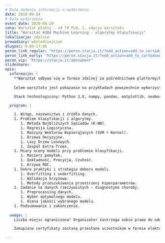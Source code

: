 ```yaml
---
# Data dodania informacji o wydarzeniu
date: 2018-09-24
# Data wydarzenia
event_date: 2020-06-20
cena: Warsztat płatny - od 79 PLN, 1. edycja warsztatu
title: "Warsztat #384 Machine Learning - algorytmy klasyfikacji"
lokalizacja: zdalnie
prowadzacy: wkolodziejczyk
dlugosc: 9:00-17:00
peron_link_regular: "https://peron.stacja.it/?edd_action=add_to_cart&download_id=206&edd_options[price_id]=1"
peron_link_early: "https://peron.stacja.it/?edd_action=add_to_cart&download_id=206&edd_options[price_id]=2"
peron_vip: "https://stacja.it/abonament"
slideshare:
opis:
  informacje: |
    **Warsztat odbywa się w formie zdalnej za pośrednictwem platformy/komunikatora online, z wykorzystaniem dźwięku, obrazu z kamery, udostępniania ekranu komputera prowadzącego i uczestników.** 
    
    Celem warsztatu jest pokazanie na przykładach powszechnie wykorzystywanych rozwiązań w branży Machine Learning. Każdy z omawianych algorytmów zostanie zaprezentowany od strony teoretycznej oraz implementacyjnej. Podczas warsztatu zbudujesz swój pierwszy pipeline na konkretnym przykładzie klasyfikacji (diagnostyka choroby) i dowiesz się, jak przygotować dane, jak ocenić jakość modelu i jakie są dobre praktyki modelowania. 

    Stack technologiczny: Python 3.X, numpy, pandas, matplotlib, seaborn, scikit-learn. 

  program: |

    1. Wstęp, nazewnictwo i źródła danych.
    1. Problem klasyfikacji i algorytmy.
       1. Metoda Najbliższych Sąsiadów (K-NN).
       1. Regresja Logistyczna.
       1. Maszyny Wektorów Wspierąjacych (SVM + Kernel).
       1. Drzewa Decyzyjne.
       1. Lasy Drzew Losowych.
       1. Zespół Extra-Trees.
    1. Miary oceny modeli przy problemie klasyfikacji.
       1. Macierz pomyłek.
       1. Dokładność, Precyzja, Czułość.
       1. Krzywa ROC.
    1. Dobre praktyki i strategie doboru modeli.
       1. Overfitting i underfitting.
       1. Walidacja krzyżowa.
       1. Metody przeszukiwania przestrzeni hiperparametrów.
    1. Zadanie na danych rzeczywistych - diagnostyka choroby.
       1. Preprocessing danych.
       1. Wybór optymalnego modelu.
       1. Ocena jakości wybranego modelu.
    1. Podsumowanie i zakończenie.
 
  uwaga: |
    Liczba miejsc ograniczona! Organizator zastrzega sobie prawo do odwołania wydarzenia w przypadku niezgłoszenia się minimalnej liczby uczestników.

    Zakupione certyfikaty zostaną przesłane uczestnikom w formie elektoronicznej po warsztacie oraz za pośrednictwem firmy kurierskiej w momencie poprawy sytuacji wywołanej epidemią koronawirusa. 

---
```

